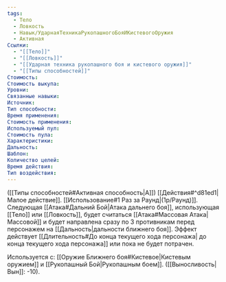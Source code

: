 ```yaml
---
tags:
  - Тело
  - Ловкость
  - Навык/УдарнаяТехникаРукопашногоБояИКистевогоОружия
  - Активная
Ссылки:
  - "[[Тело]]"
  - "[[Ловкость]]"
  - "[[Ударная техника рукопашного боя и кистевого оружия]]"
  - "[[Типы способностей]]"
Стоимость: 
Стоимость выкупа: 
Уровни: 
Связанные навыки:
Источник:
Тип способности:
Время применения:
Стоимость применения:
Используемый пул:
Стоимость пула:
Характеристики:
Дальность:
Шаблон:
Количество целей:
Время действия:
Тип воздействия:
---
```

([[Типы способностей#Активная способность|А]]) [[Действия#^d81ed1|Малое действие]]. [[Использование#1 Раз за Раунд|(1р/Раунд)]]. Следующая [[Атака#Дальний Бой|Атака дальнего боя]], использующая [[Тело]] или [[Ловкость]], будет считаться [[Атака#Массовая Атака|Массовой]] и будет направлена сразу по 3 противникам перед персонажем на [[Дальность|дальности ближнего боя]]. Эффект действует [[Длительность#До конца текущего хода персонажа| до конца текущего хода персонажа]] или пока не будет потрачен. 

Используется с: [[Оружие Ближнего боя#Кистевое|Кистевым оружием]] и [[Рукопашный Бой|Рукопашным боем]]. ([[Выносливость|Вын]]: -10). 